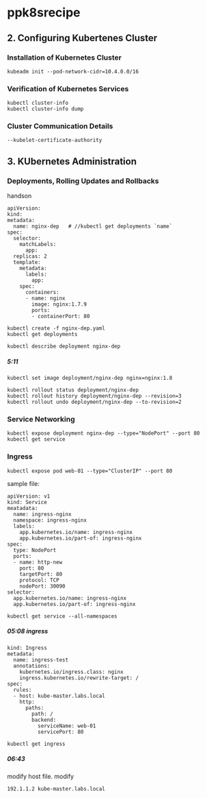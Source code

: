 # ppk8srecipe
## 2. Configuring Kubertenes Cluster
### Installation of Kubernetes Cluster
```
kubeadm init --pod-network-cidr=10.4.0.0/16
```
### Verification of Kubernetes Services
```
kubectl cluster-info
kubectl cluster-info dump
```
### Cluster Communication Details
```
--kubelet-certificate-authority
```
## 3. KUbernetes Administration
### Deployments, Rolling Updates and Rollbacks
handson
```
apiVersion:
kind:
metadata:
  name: nginx-dep   # //kubectl get deployments `name`
spec:
  selector:
    matchLabels:
      app:
  replicas: 2
  template:
    metadata:
      labels:
        app:
    spec:
      containers:
      - name: nginx
        image: nginx:1.7.9
        ports:
        - containerPort: 80
```
```
kubectl create -f nginx-dep.yaml
kubectl get deployments
```

```
kubectl describe deployment nginx-dep
```

##### 5:11
```
kubectl set image deployment/nginx-dep nginx=nginx:1.8
```
```
kubectl rollout status deployment/nginx-dep
kubectl rollout history deployment/nginx-dep --revision=3
kubectl rollout undo deployment/nginx-dep --to-revision=2
```

### Service Networking
```
kubectl expose deployment nginx-dep --type="NodePort" --port 80
kubectl get service
```

### Ingress
```
kubectl expose pod web-01 --type="ClusterIP" --port 80
```

sample file:
```
apiVersion: v1
kind: Service
meatadata:
  name: ingress-nginx
  namespace: ingress-nginx
  labels:
    app.kubernetes.io/name: ingress-nginx
    app.kubernetes.io/part-of: ingress-nginx
spec:
  type: NodePort
  ports:
  - name: http-new
    port: 80
    targetPort: 80
    protocol: TCP
    nodePort: 30090
selector:
  app.kubernetes.io/name: ingress-nginx
  app.kubernetes.io/part-of: ingress-nginx
```
```
kubectl get service --all-namespaces
```
##### 05:08 ingress
```
kind: Ingress
metadata:
  name: ingress-test
  annotations:
    kubernetes.io/ingress.class: nginx
    ingress.kubernetes.io/rewrite-target: /
spec:
  rules:
  - host: kube-master.labs.local
    http:
      paths:
        path: /
        backend:
          serviceName: web-01
          servicePort: 80
```
```
kubectl get ingress
```
##### 06:43
modify host file. modify
```
192.1.1.2 kube-master.labs.local
```
